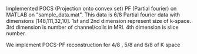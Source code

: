 Implemented POCS (Projection onto convex set) PF (Partial fourier) on MATLAB on "sample_data.mat". 
This data is 6/8 Partial fourier data with dimensions [148,111,32,10]. 
1st and 2nd dimension represent size of k-space. 3rd dimension is number of channel/coils in MRI. 4th dimension is slice number.

We implement POCS-PF reconstruction for 4/8 , 5/8 and 6/8 of K space
